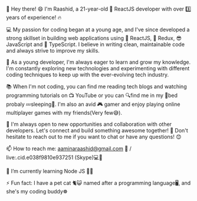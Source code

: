 👋 Hey there! 😄 I'm Raashid, a 21-year-old 🚀 ReactJS developer with over 3️⃣ years of experience! 🔥

💻 My passion for coding began at a young age, and I've since developed a strong skillset in building web applications using 📐 ReactJS, 🔗 Redux, 😎 JavaScript and 🔢 TypeScript. I believe in writing clean, maintainable code and always strive to improve my skills.

🌱 As a young developer, I'm always eager to learn and grow my knowledge. I'm constantly exploring new technologies and experimenting with different coding techniques to keep up with the ever-evolving tech industry.

📚 When I'm not coding, you can find me reading tech blogs and watching programming tutorials on 📺 YouTube or you can 🔍find me in my 🛌bed probaly 💤sleeping🤣. I'm also an avid 🎮 gamer and enjoy playing online multiplayer games with my friends(Very few😅).

🤝 I'm always open to new opportunities and collaboration with other developers. Let's connect and build something awesome together! 🚀 Don't hesitate to reach out to me if you want to chat or have any questions! 😊

📫 How to reach me: aaminaraashid@gmail.com 📩 / live:.cid.e038f9810e937251 (Skype)💻💬

🌱 I’m currently learning Node JS 🚪🔧

⚡ Fun fact: I have a pet cat 🐈😺 named after a programming language🖥️, and she's my coding buddy☸️

